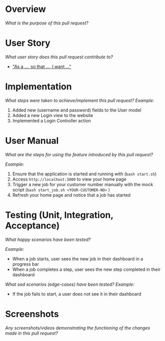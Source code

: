 # Overview
_What is the purpose of this pull request?_

# User Story
_What user story does this pull request contribute to?_
* ["As a ..., so that ..., I want ..."](#LINK_TO_USER_STORY)

# Implementation
_What steps were taken to achieve/implement this pull request?_
_Example:_
1. Added new (username and password) fields to the User model
2. Added a new Login view to the website
3. Implemented a Login Controller action

# User Manual
_What are the steps for using the feature introduced by this pull request?_

_Example_:
1. Ensure that the application is started and running with (`bash start.sh`)
2. Access `http://localhost:3000` to view your home page
3. Trigger a new job for your customer number manually with the mock script (`bash start_job.sh <YOUR-CUSTOMER-NO>` )
4. Refresh your home page and notice that a job has started


# Testing (Unit, Integration, Acceptance)

_What happy scenarios have been tested?_

_Example_:
* When a job starts, user sees the new job in their dashboard in a progress bar
* When a job completes a step, user sees the new step completed in their dashboard

_What sad scenarios (edge-cases) have been tested?_
_Example_:
* If the job fails to start, a user does not see it in their dashboard

# Screenshots
_Any screenshots/videos demonstrating the functioning of the changes made in this pull request?_


